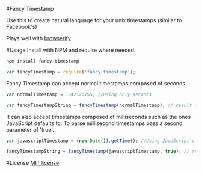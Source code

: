 #Fancy Timestamp

Use this to create natural language for your unix timestamps (similar to Facebook's)

Plays well with [browserify](https://github.com/substack/node-browserify)

#Usage
Install with NPM and require where needed.
```bash
npm install fancy-timestamp
```
```javascript
var fancyTimestamp = require('fancy-timestamp');
```
Fancy Timestamp can accept normal timestamps composed of seconds.
```javascript
var normalTimestamp = 1342123755; //Using only seconds

var fancyTimestampString = fancyTimestamp(normalTimestamp); // result == "8 minutes ago"
```
It can also accept timestamps composed of milliseconds such as the ones JavaScript defaults to. To parse millisecond timestamps pass a second parameter of 'true'.
```javascript
var javascriptTimestamp = (new Date()).getTime(); //Using JavaScript's timestamp composed of milliseconds

fancyTimestampString = fancyTimestamp(javascriptTimestamp, true); // result == "Just Now!"
```

#License
<a href="http://www.opensource.org/licenses/mit-license.php/">MIT license</a>